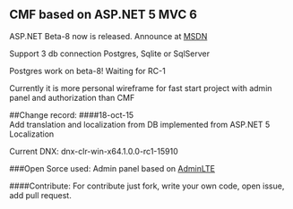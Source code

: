 ## CMF based on ASP.NET 5 MVC 6

ASP.NET Beta-8 now is released. Announce at [MSDN](http://blogs.msdn.com/b/webdev/archive/2015/10/15/announcing-availability-of-asp-net-5-beta8.aspx)

Support 3 db connection Postgres, Sqlite or  SqlServer

Postgres work on beta-8! Waiting for RC-1

Currently it is more personal wireframe for fast start project with admin panel and authorization
than CMF

##Change record:
####18-oct-15  
Add translation and localization from DB implemented from ASP.NET 5 Localization
 
Current DNX: dnx-clr-win-x64.1.0.0-rc1-15910

###Open Sorce used:
Admin panel based on [AdminLTE](https://github.com/almasaeed2010/AdminLTE)

####Contribute:
For contribute just fork, write your own code, open issue, add pull request.